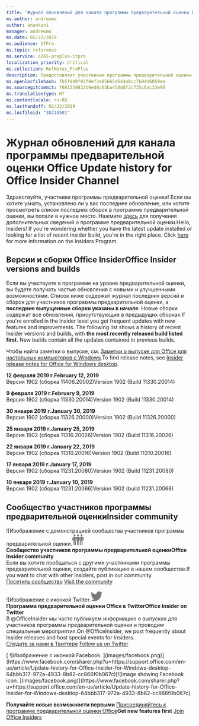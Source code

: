 ```yaml
---
title: 'Журнал обновлений для канала программы предварительной оценки Office '
ms.author: andrewmo
author: anankani
manager: andrewmo
ms.date: 02/22/2019
ms.audience: ITPro
ms.topic: reference
ms.service: o365-proplus-itpro
localization_priority: Critical
ms.collection: RelNotes_ProPlus
description: Предоставляет участникам программы предварительной оценки журнал обновлений для выпусков Monthly Channel для уровня «Предварительная оценка — ранний доступ» для настольных компьютеров с Windows.
ms.openlocfilehash: fb5f040f93f0ef3a05665d644a8cc7b94d6059ee
ms.sourcegitcommit: f681559832b0ed0c65ba450ddf2c735c6ac33e90
ms.translationtype: HT
ms.contentlocale: ru-RU
ms.lasthandoff: 02/22/2019
ms.locfileid: "30210501"
---
```

# <a name="update-history-for-office-insider-channel"></a><span data-ttu-id="b4a35-103">Журнал обновлений для канала программы предварительной оценки Office </span><span class="sxs-lookup"><span data-stu-id="b4a35-103">Update history for Office Insider Channel</span></span>

<span data-ttu-id="b4a35-p101">Здравствуйте, участники программы предварительной оценки! Если вы хотите узнать, установлено ли у вас последнее обновление, или хотите просмотреть список последних сборок в программе предварительной оценки, вы попали в нужное место. Нажмите [здесь](https://insider.office.com/) для получения дополнительных сведений о программе предварительной оценки.</span><span class="sxs-lookup"><span data-stu-id="b4a35-p101">Hello, Insiders! If you're wondering whether you have the latest update installed or looking for a list of recent Insider build, you're in the right place. Click [here](https://insider.office.com/) for more information on the Insiders Program.</span></span>

## <a name="office-insider-versions-and-builds"></a><span data-ttu-id="b4a35-107">Версии и сборки Office Insider</span><span class="sxs-lookup"><span data-stu-id="b4a35-107">Office Insider versions and builds</span></span>

<span data-ttu-id="b4a35-p102">Если вы участвуете в программе на уровне предварительной оценки, вы будете получать частые обновления с новыми и улучшенными возможностями. Список ниже содержит журнал последних версий и сборок для участников программы предварительной оценки, а **последние выпущенные сборки указаны в начале**. Новые сборки содержат все обновления, присутствующие в предыдущих сборках.</span><span class="sxs-lookup"><span data-stu-id="b4a35-p102">If you're enrolled in the Insider level you get frequent updates with new features and improvements. The following list shows a history of recent Insider versions and builds, with **the most recently released build listed first**. New builds contain all the updates contained in previous builds.</span></span> 

<span data-ttu-id="b4a35-111">Чтобы найти заметки о выпуске, см. [Заметки о выпуске для Office для настольных компьютеров с Windows](https://support.office.com/ru-RU/article/insider-release-notes-for-office-for-windows-desktop-523b3d33-8f46-4c79-b427-fdcf40c0b433).</span><span class="sxs-lookup"><span data-stu-id="b4a35-111">To find release notes, see [Insider release notes for Office for Windows desktop](https://support.office.com/ru-RU/article/insider-release-notes-for-office-for-windows-desktop-523b3d33-8f46-4c79-b427-fdcf40c0b433).</span></span>

<span data-ttu-id="b4a35-112">**12 февраля 2019 г.**</span><span class="sxs-lookup"><span data-stu-id="b4a35-112">**February 12, 2019**</span></span><br/> <span data-ttu-id="b4a35-113">Версия 1902 (сборка 11406.20002)</span><span class="sxs-lookup"><span data-stu-id="b4a35-113">Version 1902 (Build 11330.20014)</span></span><br/> 

<span data-ttu-id="b4a35-114">**9 февраля 2019 г.**</span><span class="sxs-lookup"><span data-stu-id="b4a35-114">**February 9, 2019**</span></span><br/> <span data-ttu-id="b4a35-115">Версия 1902 (сборка 11330.20014)</span><span class="sxs-lookup"><span data-stu-id="b4a35-115">Version 1902 (Build 11330.20014)</span></span><br/> 

<span data-ttu-id="b4a35-116">**30 января 2019 г.**</span><span class="sxs-lookup"><span data-stu-id="b4a35-116">**January 30, 2019**</span></span><br/> <span data-ttu-id="b4a35-117">Версия 1902 (сборка 11326.20000)</span><span class="sxs-lookup"><span data-stu-id="b4a35-117">Version 1902 (Build 11326.20000)</span></span><br/> 

<span data-ttu-id="b4a35-118">**25 января 2019 г.**</span><span class="sxs-lookup"><span data-stu-id="b4a35-118">**January 25, 2019**</span></span><br/> <span data-ttu-id="b4a35-119">Версия 1902 (сборка 11316.20026)</span><span class="sxs-lookup"><span data-stu-id="b4a35-119">Version 1902 (Build 11316.20026)</span></span><br/> 

<span data-ttu-id="b4a35-120">**22 января 2019 г.**</span><span class="sxs-lookup"><span data-stu-id="b4a35-120">**January 22, 2019**</span></span><br/> <span data-ttu-id="b4a35-121">Версия 1902 (сборка 11310.20016)</span><span class="sxs-lookup"><span data-stu-id="b4a35-121">Version 1902 (Build 11310.20016)</span></span><br/> 

<span data-ttu-id="b4a35-122">**17 января 2019 г.**</span><span class="sxs-lookup"><span data-stu-id="b4a35-122">**January 17, 2019**</span></span><br/> <span data-ttu-id="b4a35-123">Версия 1902 (сборка 11231.20080)</span><span class="sxs-lookup"><span data-stu-id="b4a35-123">Version 1902 (Build 11231.20080)</span></span><br/>

<span data-ttu-id="b4a35-124">**10 января 2019 г.**</span><span class="sxs-lookup"><span data-stu-id="b4a35-124">**January 10, 2019**</span></span><br/> <span data-ttu-id="b4a35-125">Версия 1902 (сборка 11231.20066)</span><span class="sxs-lookup"><span data-stu-id="b4a35-125">Version 1902 (build 11231.20066)</span></span><br/> 


## <a name="insider-community"></a><span data-ttu-id="b4a35-126">Сообщество участников программы предварительной оценки</span><span class="sxs-lookup"><span data-stu-id="b4a35-126">Insider community</span></span>

<span data-ttu-id="b4a35-127">![Изображение с демонстрацией сообщества участников программы предварительной оценки.</span><span class="sxs-lookup"><span data-stu-id="b4a35-127">![Image showing insider community.</span></span> ](images/insidercommunity.png) <br/>
<span data-ttu-id="b4a35-128">**Сообщество участников программы предварительной оценки**</span><span class="sxs-lookup"><span data-stu-id="b4a35-128">**Office Insider community**</span></span><br/> <span data-ttu-id="b4a35-129">Если вы хотите пообщаться с другими участниками программы предварительной оценки, создайте публикацию в нашем сообществе.</span><span class="sxs-lookup"><span data-stu-id="b4a35-129">If you want to chat with other Insiders, post in our community.</span></span><br/><span data-ttu-id="b4a35-130"> 
[Посетить сообщество](https://go.microsoft.com/fwlink/?linkid=843493)</span><span class="sxs-lookup"><span data-stu-id="b4a35-130"> 
[Visit the community](https://go.microsoft.com/fwlink/?linkid=843493)</span></span><br/> 

<span data-ttu-id="b4a35-131">![Изображение с иконкой Twitter.</span><span class="sxs-lookup"><span data-stu-id="b4a35-131">![Image showing twitter icon.</span></span> ](images/twitter.png)<br/>
<span data-ttu-id="b4a35-132">**Программа предварительной оценки Office в Twitter**</span><span class="sxs-lookup"><span data-stu-id="b4a35-132">**Office Insider on Twitter**</span></span><br/> <span data-ttu-id="b4a35-133">В @OfficeInsider мы часто публикуем информацию о выпусках для участников программы предварительной оценки и проводим специальные мероприятия.</span><span class="sxs-lookup"><span data-stu-id="b4a35-133">On @OfficeInsider, we post frequently about Insider releases and host special events for Insiders.</span></span><br/><span data-ttu-id="b4a35-134"> 
[Следите за нами в Твиттере](https://go.microsoft.com/fwlink/?linkid=717717)</span><span class="sxs-lookup"><span data-stu-id="b4a35-134"> 
[Follow us on Twitter](https://go.microsoft.com/fwlink/?linkid=717717)</span></span><br/> 

<span data-ttu-id="b4a35-135">
  [
  ![Изображение с иконкой Facebook. ](images/facebook.png)](https://www.facebook.com/sharer.php?u=https://support.office.com/en-us/article/Update-history-for-Office-Insider-for-Windows-desktop-64bbb317-972a-4933-8b82-cc866f0b067c)</span><span class="sxs-lookup"><span data-stu-id="b4a35-135">[![Image showing Facebook icon. ](images/facebook.png)](https://www.facebook.com/sharer.php?u=https://support.office.com/en-us/article/Update-history-for-Office-Insider-for-Windows-desktop-64bbb317-972a-4933-8b82-cc866f0b067c)</span></span>


<span data-ttu-id="b4a35-136">**Получайте новые возможности первыми**
[Присоединяйтесь к программе предварительной оценки Office](https://insider.office.com/)</span><span class="sxs-lookup"><span data-stu-id="b4a35-136">**Get new features first**
[Join Office Insiders](https://insider.office.com/)</span></span>